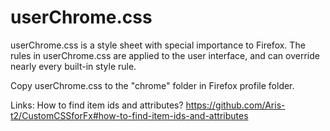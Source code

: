 # userChrome.css
userChrome.css is a style sheet with special importance to Firefox. The rules in userChrome.css are applied to the user interface, and can override nearly every built-in style rule.

Copy userChrome.css to the "chrome" folder in Firefox profile folder.

Links:
How to find item ids and attributes?
https://github.com/Aris-t2/CustomCSSforFx#how-to-find-item-ids-and-attributes
